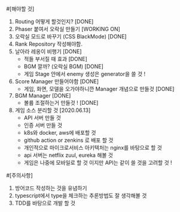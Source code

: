 #[해야할 것]
1. Routing 어떻게 할것인지? [DONE]
2. Phaser 붙여서 오락실 만들기 [WORKING ON]
3. 오락실 모드로 바꾸기 (CSS BlackMode) [DONE]
4. Rank Repository 작성해야함.
5. 날아라 레옹이 비행기 [DONE]
    - 적들 부서질 때 효과 [DONE]
    - BGM 깔까? (오락실 BGM) [DONE]
    - 게임 Stage 안에서 enemy 생성은 generator을 쓸 것 !
6. Score Manager 만들어야함 [DONE]
    - 게임, 화면, 모델을 오가야하니깐 Manager 개념으로 만들것 [DONE]
7. BGM Manager  [DONE]
    - 볼륨 조절하는거 만들것 ! [DONE]
8. 게임 소스 분리할 것 [2020.06.13]
    - API 서버 만들 것
    - 인증 서버 만들 것
    - k8s와 docker, aws에 배포할 것
    - github action or zenkins 로 배포 할 것
    - 개인적으로 마이크로서비스 아키텍처는 nginx를 바탕으로 할 것
    - api 서버는 netflix zuul, eureka 해볼 것 
    - 게임은 나중에 모바일로 할 것 이지만 API는 같이 쓸 것을 고려할 것 !

#[주의사항]
1. 방어코드 작성하는 것을 유념하기
2. typescript에서 type을 체크하는 추론방법도 잘 생각해볼 것
3. TDD를 바탕으로 개발 할 것




